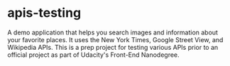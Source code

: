 # apis-testing
A demo application that helps you search images and information about your favorite places. It uses the New York Times, Google Street View, and Wikipedia APIs. This is a prep project for testing various APIs prior to an official project as part of Udacity's Front-End Nanodegree.
